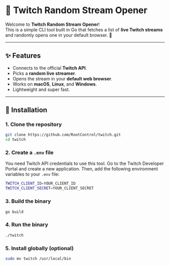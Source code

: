# 🎥 Twitch Random Stream Opener

Welcome to **Twitch Random Stream Opener**!  
This is a simple CLI tool built in Go that fetches a list of **live Twitch streams** and randomly opens one in your default browser. 🚀

---

## ✨ Features

- Connects to the official **Twitch API**.
- Picks a **random live streamer**.
- Opens the stream in your **default web browser**.
- Works on **macOS**, **Linux**, and **Windows**.
- Lightweight and super fast.

---

## 🔧 Installation

### 1. Clone the repository

```bash
git clone https://github.com/RootControl/twitch.git
cd twitch
```

### 2. Create a `.env` file

You need Twitch API credentials to use this tool.
Go to the Twitch Developer Portal and create a new application.
Then, add the following environment variables to your `.env` file:

```bash
TWITCH_CLIENT_ID=YOUR_CLIENT_ID
TWITCH_CLIENT_SECRET=YOUR_CLIENT_SECRET
```

### 3. Build the binary

```bash
go build
```

### 4. Run the binary

```bash
./twitch
```

### 5. Install globally (optional)

```bash
sudo mv twitch /usr/local/bin
```
